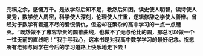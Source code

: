 **完稿之余，感慨万千。是故学然后知不足，教然后知困。读史使人明智，读诗使人灵秀，数学使人周密，科学使人深刻，伦理使人庄重，逻辑修辞之学使人善辩。曾经对于数学有着道不尽的爱恨情仇，但这却在繁杂的高中学习的一点一点磨灭。“既然做不了雍容华贵的圆锥曲线，也做不了无与伦比的圆，那总可以做一个一往无前的直线吧！”我手写我心，这本书是对我高中数学学习的最好纪念。祝愿所有老师与同学在今后的学习道路上快乐地走下去！**